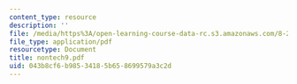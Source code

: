 ```yaml
---
content_type: resource
description: ''
file: /media/https%3A/open-learning-course-data-rc.s3.amazonaws.com/8-224-exploring-black-holes-general-relativity-astrophysics-spring-2003/043b8cf6b98534185b658699579a3c2d_nontech9.pdf
file_type: application/pdf
resourcetype: Document
title: nontech9.pdf
uid: 043b8cf6-b985-3418-5b65-8699579a3c2d
---
```

